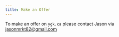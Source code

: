 ```yaml
---
title: Make an Offer
---
```


To make an offer on `ygk.ca` please contact Jason via jasonmrkt82@gmail.com
